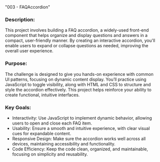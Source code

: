 "003 - FAQAccordion" 
<h3>Description:</h3>
<p>This project involves building a FAQ accordion, a widely-used front-end component that helps organize and display questions and answers in a compact, user-friendly manner. By creating an interactive accordion, you'll enable users to expand or collapse questions as needed, improving the overall user experience.</p>

<h3>Purpose:</h3>
<p>
The challenge is designed to give you hands-on experience with common UI patterns, focusing on dynamic content display. You’ll practice using JavaScript to toggle visibility, along with HTML and CSS to structure and style the accordion effectively. This project helps reinforce your ability to create functional, intuitive interfaces.
</p>

<h3>Key Goals:</h3>
<ul>
  <li>Interactivity: Use JavaScript to implement dynamic behavior, allowing users to open and close each FAQ item.</li>
  <li>Usability: Ensure a smooth and intuitive experience, with clear visual cues for expandable content.</li>
  <li>Responsive Design: Make sure the accordion works well across all devices, maintaining accessibility and functionality.</li>
  <li>Code Efficiency: Keep the code clean, organized, and maintainable, focusing on simplicity and reusability.</li>
</ul>
